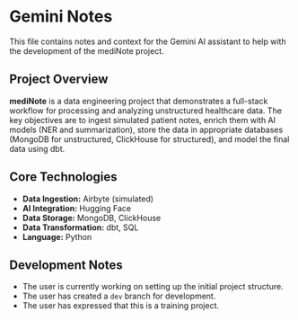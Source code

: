# Gemini Notes

This file contains notes and context for the Gemini AI assistant to help with the development of the mediNote project.

## Project Overview

**mediNote** is a data engineering project that demonstrates a full-stack workflow for processing and analyzing unstructured healthcare data. The key objectives are to ingest simulated patient notes, enrich them with AI models (NER and summarization), store the data in appropriate databases (MongoDB for unstructured, ClickHouse for structured), and model the final data using dbt.

## Core Technologies

*   **Data Ingestion:** Airbyte (simulated)
*   **AI Integration:** Hugging Face
*   **Data Storage:** MongoDB, ClickHouse
*   **Data Transformation:** dbt, SQL
*   **Language:** Python

## Development Notes

*   The user is currently working on setting up the initial project structure.
*   The user has created a `dev` branch for development.
*   The user has expressed that this is a training project.
